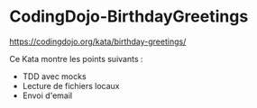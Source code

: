 # CodingDojo-BirthdayGreetings

https://codingdojo.org/kata/birthday-greetings/

Ce Kata montre les points suivants :
- TDD avec mocks
- Lecture de fichiers locaux
- Envoi d'email
